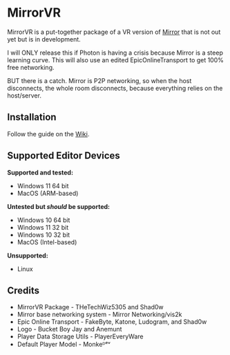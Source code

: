 # MirrorVR

MirrorVR is a put-together package of a VR version of [Mirror](https://github.com/MirrorNetworking/Mirror) that is not out yet but is in development.

I will ONLY release this if Photon is having a crisis because Mirror is a steep learning curve. This will also use an edited EpicOnlineTransport to get 100% free networking.

BUT there is a catch. Mirror is P2P networking, so when the host disconnects, the whole room disconnects, because everything relies on the host/server.

## Installation
Follow the guide on the [Wiki](https://github.com/TheTechWiz5305/MirrorVR/wiki).

## Supported Editor Devices
__Supported and tested:__
- Windows 11 64 bit
- MacOS (ARM-based)

__Untested but *should* be supported:__
- Windows 10 64 bit
- Windows 11 32 bit
- Windows 10 32 bit
- MacOS (Intel-based)

__Unsupported:__
- Linux

## Credits
- MirrorVR Package - THeTechWiz5305 and Shad0w
- Mirror base networking system - Mirror Networking/vis2k
- Epic Online Transport - FakeByte, Katone, Ludogram, and Shad0w
- Logo - Bucket Boy Jay and Anemunt
- Player Data Storage Utils - PlayerEveryWare
- Default Player Model - Monkeᴰᵉᵛ
